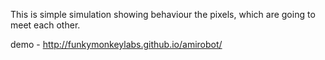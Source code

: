 This is simple simulation showing behaviour the pixels, which are going to meet each other.

demo - http://funkymonkeylabs.github.io/amirobot/

